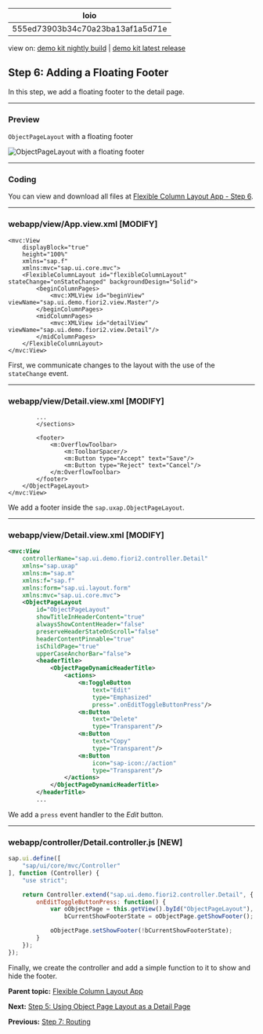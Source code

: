 <!-- loio555ed73903b34c70a23ba13af1a5d71e -->

| loio |
| -----|
| 555ed73903b34c70a23ba13af1a5d71e |

<div id="loio">

view on: [demo kit nightly build](https://openui5nightly.hana.ondemand.com/#/topic/555ed73903b34c70a23ba13af1a5d71e) | [demo kit latest release](https://openui5.hana.ondemand.com/#/topic/555ed73903b34c70a23ba13af1a5d71e)</div>

## Step 6: Adding a Floating Footer

In this step, we add a floating footer to the detail page.

***

<a name="loio555ed73903b34c70a23ba13af1a5d71e__section_ed2_4dd_lbb"/>

### Preview

   
  
<a name="loio555ed73903b34c70a23ba13af1a5d71e__fig_r1j_pst_mr"/>`ObjectPageLayout` with a floating footer

 ![](loio24122e039ed14a7a874ec26d0cf51614_HiRes.png "ObjectPageLayout with a floating footer") 

***

<a name="loio555ed73903b34c70a23ba13af1a5d71e__section_fd2_4dd_lbb"/>

### Coding

You can view and download all files at [Flexible Column Layout App - Step 6](https://openui5.hana.ondemand.com/#/sample/sap.f.tutorial.fiori2.06/preview).

***

<a name="loio555ed73903b34c70a23ba13af1a5d71e__section_jtj_mnj_l4b"/>

### webapp/view/App.view.xml \[MODIFY\]

```
<mvc:View
	displayBlock="true"
	height="100%"
	xmlns="sap.f"
	xmlns:mvc="sap.ui.core.mvc">
	<FlexibleColumnLayout id="flexibleColumnLayout" stateChange="onStateChanged" backgroundDesign="Solid">
		<beginColumnPages>
			<mvc:XMLView id="beginView" viewName="sap.ui.demo.fiori2.view.Master"/>
		</beginColumnPages>
		<midColumnPages>
			<mvc:XMLView id="detailView" viewName="sap.ui.demo.fiori2.view.Detail"/>
		</midColumnPages>
	</FlexibleColumnLayout>
</mvc:View>
```

First, we communicate changes to the layout with the use of the `stateChange` event.

***

<a name="loio555ed73903b34c70a23ba13af1a5d71e__section_dp4_lnj_l4b"/>

### webapp/view/Detail.view.xml \[MODIFY\]

```
		...
		</sections>

		<footer>
			<m:OverflowToolbar>
				<m:ToolbarSpacer/>
				<m:Button type="Accept" text="Save"/>
				<m:Button type="Reject" text="Cancel"/>
			</m:OverflowToolbar>
		</footer>
	</ObjectPageLayout>
</mvc:View>
```

We add a footer inside the `sap.uxap.ObjectPageLayout`.

***

<a name="loio555ed73903b34c70a23ba13af1a5d71e__section_nq4_knj_l4b"/>

### webapp/view/Detail.view.xml \[MODIFY\]

``` xml
<mvc:View
	controllerName="sap.ui.demo.fiori2.controller.Detail"
	xmlns="sap.uxap"
	xmlns:m="sap.m"
	xmlns:f="sap.f"
	xmlns:form="sap.ui.layout.form"
	xmlns:mvc="sap.ui.core.mvc">
	<ObjectPageLayout
		id="ObjectPageLayout"
		showTitleInHeaderContent="true"
		alwaysShowContentHeader="false"
		preserveHeaderStateOnScroll="false"
		headerContentPinnable="true"
		isChildPage="true"
		upperCaseAnchorBar="false">
		<headerTitle>
			<ObjectPageDynamicHeaderTitle>
				<actions>
					<m:ToggleButton
						text="Edit"
						type="Emphasized"
						press=".onEditToggleButtonPress"/>
					<m:Button
						text="Delete"
						type="Transparent"/>
					<m:Button
						text="Copy"
						type="Transparent"/>
					<m:Button
						icon="sap-icon://action"
						type="Transparent"/>
				</actions>
			</ObjectPageDynamicHeaderTitle>
		</headerTitle>
		...
```

We add a `press` event handler to the *Edit* button.

***

<a name="loio555ed73903b34c70a23ba13af1a5d71e__section_z1v_jnj_l4b"/>

### webapp/controller/Detail.controller.js \[NEW\]

``` js
sap.ui.define([
	"sap/ui/core/mvc/Controller"
], function (Controller) {
	"use strict";

	return Controller.extend("sap.ui.demo.fiori2.controller.Detail", {
		onEditToggleButtonPress: function() {
			var oObjectPage = this.getView().byId("ObjectPageLayout"),
				bCurrentShowFooterState = oObjectPage.getShowFooter();

			oObjectPage.setShowFooter(!bCurrentShowFooterState);
		}
	});
});
```

Finally, we create the controller and add a simple function to it to show and hide the footer.

**Parent topic:** [Flexible Column Layout App](Flexible_Column_Layout_App_c4de2df.md "In this tutorial, we showcase how to structure your OpenUI5 app using the layout patterns that comply with the SAP Fiori design guidelines.")

**Next:** [Step 5: Using Object Page Layout as a Detail Page](Step_5_Using_Object_Page_Layout_as_a_Detail_Page_d1ffe61.md "In this step, we add sap.uxap.ObjectPageLayout to the detail page to display more information about each product.")

**Previous:** [Step 7: Routing](Step_7_Routing_7f65131.md "In this step, we utilize the sap.f.routing.Router.")


